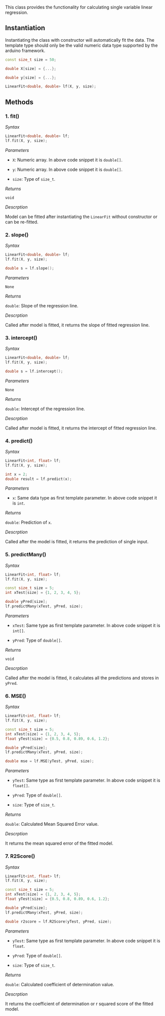 This class provides the functionality for calculating single variable linear
regression.


## Instantiation

Instantiating the class with constructor will automatically fit the data. The template
type should only be the valid numeric data type supported by the arduino framework.

```c++
const size_t size = 50;

double X[size] = {...};

double y[size] = {...};

LinearFit<double, double> lf(X, y, size);
```

## Methods


### 1. fit()

*Syntax*

```c++
LinearFit<double, double> lf;
lf.fit(X, y, size);
```

*Parameters*

- `X`: Numeric array. In above code snippet it is `double[]`.

- `y`: Numeric array. In above code snippet it is `double[]`.

- `size`: Type of `size_t`.

*Returns*

`void`

*Descrption*

Model can be fitted after instantiating the `LinearFit` without constructor or can be re-fitted.



### 2. slope()

*Syntax*

```c++
LinearFit<double, double> lf;
lf.fit(X, y, size);

double s = lf.slope();
```

*Parameters*

`None`

*Returns*

`double`: Slope of the regression line.

*Descrption*

Called after model is fitted, it returns the slope of fitted regression line.



### 3. intercept()

*Syntax*

```c++
LinearFit<double, double> lf;
lf.fit(X, y, size);

double s = lf.intercept();
```

*Parameters*

`None`

*Returns*

`double`: Intercept of the regression line.

*Descrption*

Called after model is fitted, it returns the intercept of fitted regression line.




### 4. predict()

*Syntax*

```c++
LinearFit<int, float> lf;
lf.fit(X, y, size);

int x = 2;
double result = lf.predict(x);
```

*Parameters*

- `x`: Same data type as first template parameter. In above code snippet it is `int`.

*Returns*

`double`: Prediction of `x`.

*Descrption*

Called after the model is fitted, it returns the prediction of single input.



### 5. predictMany()

*Syntax*

```c++
LinearFit<int, float> lf;
lf.fit(X, y, size);

const size_t size = 5;
int xTest[size] = {1, 2, 3, 4, 5};

double yPred[size];
lf.predictMany(xTest, yPred, size);
```

*Parameters*

- `xTest`: Same type as first template parameter. In above code snippet it is `int[]`.

- `yPred`: Type of `double[]`.

*Returns*

`void`

*Descrption*

Called after the model is fitted, it calculates all the predictions and stores in `yPred`.



### 6. MSE()

*Syntax*

```c++
LinearFit<int, float> lf;
lf.fit(X, y, size);

const size_t size = 5;
int xTest[size] = {1, 2, 3, 4, 5};
float yTest[size] = {0.5, 0.8, 0.89, 0.6, 1.2};

double yPred[size];
lf.predictMany(xTest, yPred, size);

double mse = lf.MSE(yTest, yPred, size);
```

*Parameters*

- `yTest`: Same type as first template parameter. In above code snippet it is `float[]`.

- `yPred`: Type of `double[]`.

- `size`: Type of `size_t`.

*Returns*

`double`: Calculated Mean Squared Error value.

*Descrption*

It returns the mean squared error of the fitted model.



### 7. R2Score()

*Syntax*

```c++
LinearFit<int, float> lf;
lf.fit(X, y, size);

const size_t size = 5;
int xTest[size] = {1, 2, 3, 4, 5};
float yTest[size] = {0.5, 0.8, 0.89, 0.6, 1.2};

double yPred[size];
lf.predictMany(xTest, yPred, size);

double r2score = lf.R2Score(yTest, yPred, size);
```

*Parameters*

- `yTest`: Same type as first template parameter. In above code snippet it is `float`.

- `yPred`: Type of `double[]`.

- `size`: Type of `size_t`.

*Returns*

`double`: Calculated coefficient of determination value.

*Descrption*

It returns the coefficient of determination or r squared score of the fitted model.
